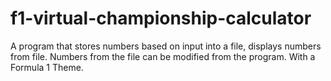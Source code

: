 # f1-virtual-championship-calculator
A program that stores numbers based on input into a file, displays numbers from file. Numbers from the file can be modified from the program. With a Formula 1 Theme.
